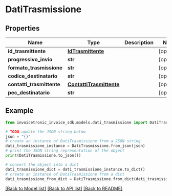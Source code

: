 # DatiTrasmissione


## Properties

Name | Type | Description | Notes
------------ | ------------- | ------------- | -------------
**id_trasmittente** | [**IdTrasmittente**](IdTrasmittente.md) |  | [optional] 
**progressivo_invio** | **str** |  | [optional] 
**formato_trasmissione** | **str** |  | [optional] 
**codice_destinatario** | **str** |  | [optional] 
**contatti_trasmittente** | [**ContattiTrasmittente**](ContattiTrasmittente.md) |  | [optional] 
**pec_destinatario** | **str** |  | [optional] 

## Example

```python
from invoicetronic_invoice_sdk.models.dati_trasmissione import DatiTrasmissione

# TODO update the JSON string below
json = "{}"
# create an instance of DatiTrasmissione from a JSON string
dati_trasmissione_instance = DatiTrasmissione.from_json(json)
# print the JSON string representation of the object
print(DatiTrasmissione.to_json())

# convert the object into a dict
dati_trasmissione_dict = dati_trasmissione_instance.to_dict()
# create an instance of DatiTrasmissione from a dict
dati_trasmissione_from_dict = DatiTrasmissione.from_dict(dati_trasmissione_dict)
```
[[Back to Model list]](../README.md#documentation-for-models) [[Back to API list]](../README.md#documentation-for-api-endpoints) [[Back to README]](../README.md)


